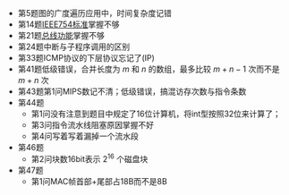* 第5题图的广度遍历应用中，时间复杂度记错
* 第14题[IEEE754标准](../2%20计算机组成原理/第2章%20数据的表示和运算.md#IEEE754标准)掌握不够
* 第21题[总线功能](../2%20计算机组成原理/第6章%20总线.md#按总线功能)掌握不够
* 第24题中断与子程序调用的区别
* 第33题ICMP协议的下层协议忘记了(IP)
* 第41题低级错误，合并长度为 $m$ 和 $n$ 的数组，最多比较 $m+n-1$ 次而不是 $m+n$ 次
* 第43题第1问MIPS数记不清；低级错误，搞混访存次数与指令条数
* 第44题
	* 第1问没有注意到题目中规定了16位计算机，将int型按照32位来计算了；
	* 第3问指令流水线阻塞原因掌握不好
	* 第4问写着写着漏掉一个流水段
* 第46题
	* 第2问块数16bit表示 $2^{16}$ 个磁盘块
* 第47题
	* 第1问MAC帧首部+尾部占18B而不是8B